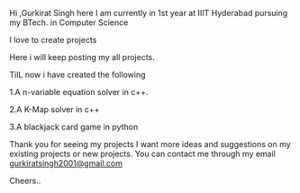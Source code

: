 Hi ,Gurkirat Singh here
I am currently in 1st year at IIIT Hyderabad pursuing my BTech. in Computer Science

I love to create projects

Here i will keep posting my all projects.

TilL now i have created the following
  
  1.A n-variable equation solver in c++.
  
  2.A K-Map solver in c++
  
  3.A blackjack card game in python
    

 Thank you for seeing my projects
 I want more ideas and suggestions on my existing projects or new projects.
 You can contact me through my email gurkiratsingh2001@gmail.com

 Cheers..
 



